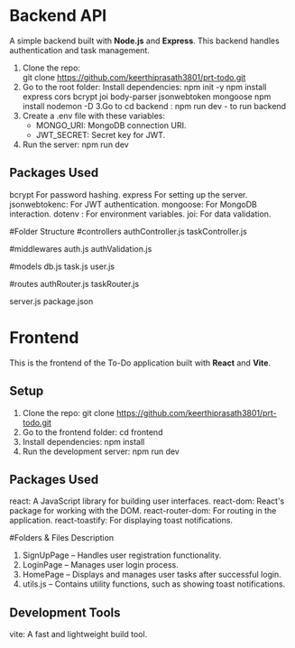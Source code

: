# Backend API
A simple backend built with **Node.js** and **Express**.
This backend handles authentication and task management.

1. Clone the repo:   
git clone https://github.com/keerthiprasath3801/prt-todo.git
2. Go to the root folder:
Install dependencies:
 npm init -y
 npm install express cors bcrypt joi body-parser jsonwebtoken mongoose
 npm install nodemon -D
3.Go to cd backend :
npm run dev - to run backend
4. Create a .env file with these variables:
   - MONGO_URI: MongoDB connection URI.
   - JWT_SECRET: Secret key for JWT.
5. Run the server:
   npm run dev
## Packages Used
bcrypt For password hashing.
express For setting up the server.
jsonwebtokenc: For JWT authentication.
mongoose: For MongoDB interaction.
dotenv : For environment variables.
joi: For data validation.

#Folder Structure
#controllers
authController.js
taskController.js

#middlewares
auth.js
authValidation.js

#models
db.js
task.js
user.js

#routes
authRouter.js
taskRouter.js

server.js
package.json

# Frontend

This is the frontend of the To-Do application built with **React** and **Vite**.

## Setup
1. Clone the repo:
   git clone https://github.com/keerthiprasath3801/prt-todo.git
2. Go to the frontend folder:
   cd frontend
3. Install dependencies:
   npm install
4. Run the development server:
   npm run dev
## Packages Used
react: A JavaScript library for building user interfaces.
react-dom: React's package for working with the DOM.
react-router-dom: For routing in the application.
react-toastify: For displaying toast notifications.

#Folders & Files Description
1. SignUpPage – Handles user registration functionality.
2. LoginPage – Manages user login process.
3. HomePage – Displays and manages user tasks after successful login.
4. utils.js – Contains utility functions, such as showing toast notifications.

## Development Tools
vite: A fast and lightweight build tool.





